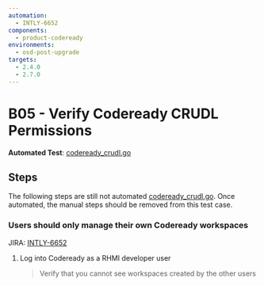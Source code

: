 ```yaml
---
automation:
  - INTLY-6652
components:
  - product-codeready
environments:
  - osd-post-upgrade
targets:
  - 2.4.0
  - 2.7.0
---
```


# B05 - Verify Codeready CRUDL Permissions

**Automated Test**: [codeready_crudl.go](https://github.com/integr8ly/integreatly-operator/blob/master/test/common/codeready_crudl.go)

## Steps

The following steps are still not automated [codeready_crudl.go](https://github.com/integr8ly/integreatly-operator/blob/master/test/common/codeready_crudl.go). Once automated, the manual steps should be removed from this test case.

### Users should only manage their own Codeready workspaces

JIRA: [INTLY-6652](https://issues.redhat.com/browse/INTLY-6652)

1. Log into Codeready as a RHMI developer user
   > Verify that you cannot see workspaces created by the other users
